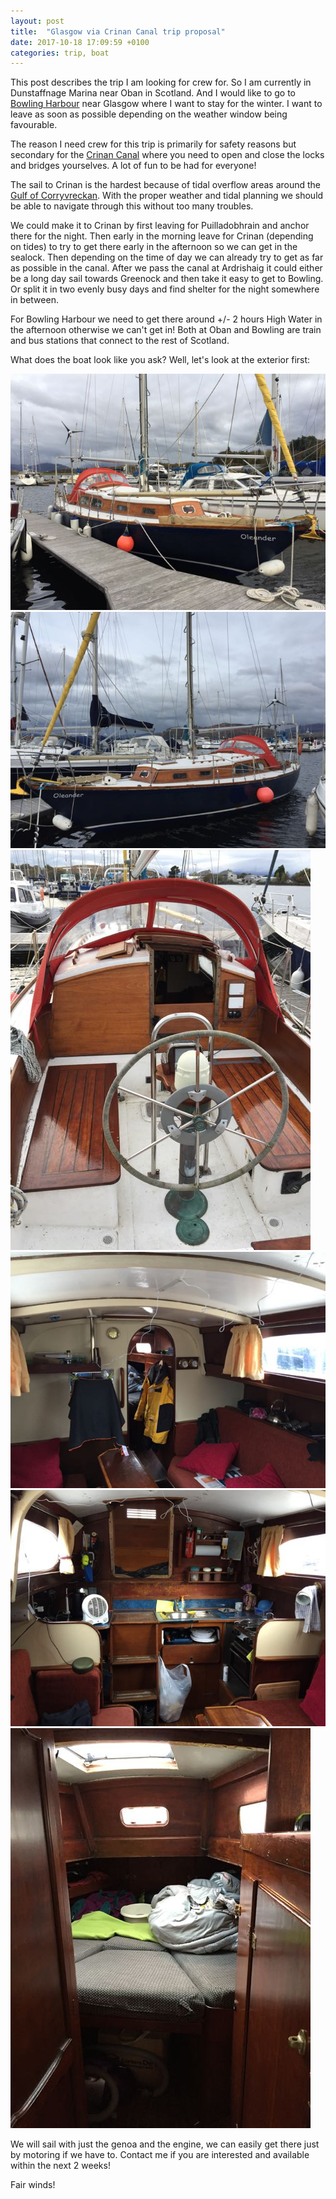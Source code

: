 ```yaml
---
layout: post
title:  "Glasgow via Crinan Canal trip proposal"
date: 2017-10-18 17:09:59 +0100
categories: trip, boat
---
```

This post describes the trip I am looking for crew for. So I am currently in Dunstaffnage Marina near Oban in Scotland. And I would like to go to [Bowling Harbour](http://www.clydewaterfront.com/clyde-heritage/bowling-harbour--old-kilpatrick/bowling-harbour) near Glasgow where I want to stay for the winter. I want to leave as soon as possible depending on the weather window being favourable.

The reason I need crew for this trip is primarily for safety reasons but secondary for the [Crinan Canal](https://www.scottishcanals.co.uk/canals/crinan-canal/) where you need to open and close the locks and bridges yourselves. A lot of fun to be had for everyone!

The sail to Crinan is the hardest because of tidal overflow areas around the [Gulf of Corryvreckan](https://en.wikipedia.org/wiki/Gulf_of_Corryvreckan). With the proper weather and tidal planning we should be able to navigate through this without too many troubles.

We could make it to Crinan by first leaving for Puilladobhrain and anchor there for the night. Then early in the morning leave for Crinan (depending on tides) to try to get there early in the afternoon so we can get in the sealock. Then depending on the time of day we can already try to get as far as possible in the canal.
After we pass the canal at Ardrishaig it could either be a long day sail towards Greenock and then take it easy to get to Bowling. Or split it in two evenly busy days and find shelter for the night somewhere in between.

For Bowling Harbour we need to get there around +/- 2 hours High Water in the afternoon otherwise we can't get in! Both at Oban and Bowling are train and bus stations that connect to the rest of Scotland.

What does the boat look like you ask? Well, let's look at the exterior first:

![starboard](/images/Oleander/Dunstaffnage/IMG_2675.jpg "Oleander starboard side")
![port](/images/Oleander/Dunstaffnage/IMG_2676.jpg "Oleander port side")
![cockpit](/images/Oleander/Dunstaffnage/IMG_2674.jpg "Oleander cockpit")
![forward inside](/images/Oleander/Dunstaffnage/IMG_2670.jpg "cabin inside looking forward")
![aft inside](/images/Oleander/Dunstaffnage/IMG_2671.jpg "cabin inside looking aft")
![vberth inside](/images/Oleander/Dunstaffnage/IMG_2672.jpg "cabin inside looking aft")

We will sail with just the genoa and the engine, we can easily get there just by motoring if we have to. Contact me if you are interested and available within the next 2 weeks!

Fair winds!